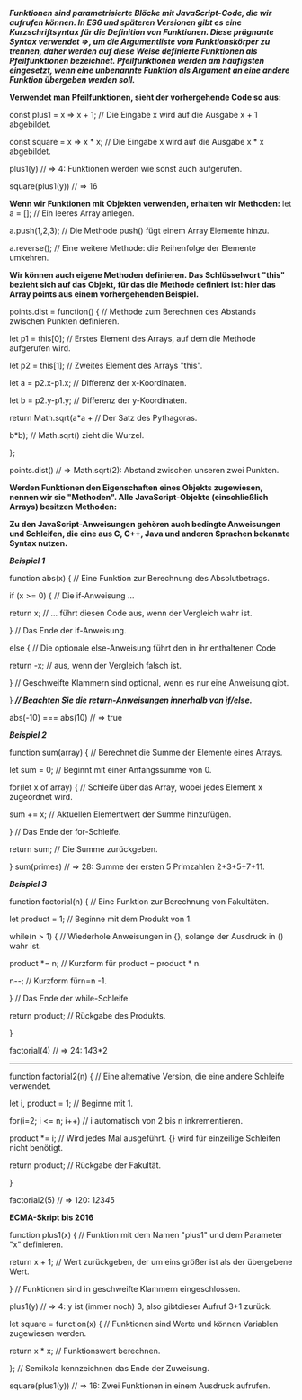 ***Funktionen sind parametrisierte Blöcke mit JavaScript-Code, die wir aufrufen können. In ES6 und späteren Versionen gibt es eine Kurzschriftsyntax für die Definition von Funktionen. Diese prägnante Syntax verwendet =>, um die Argumentliste vom Funktionskörper zu trennen, daher werden auf diese Weise definierte Funktionen als Pfeilfunktionen bezeichnet. Pfeilfunktionen werden am häufigsten eingesetzt, wenn eine unbenannte Funktion als Argument an eine andere Funktion übergeben werden soll.*** 

**Verwendet man Pfeilfunktionen, sieht der vorhergehende Code so aus:**

const plus1 = x => x + 1;   // Die Eingabe x wird auf die Ausgabe x + 1 abgebildet.

const square = x => x * x;  // Die Eingabe x wird auf die Ausgabe x * x abgebildet.

plus1(y)                    // => 4: Funktionen werden wie sonst auch aufgerufen.

square(plus1(y))            // => 16

**Wenn wir Funktionen mit Objekten verwenden, erhalten wir Methoden:**
let a = [];                // Ein leeres Array anlegen.

a.push(1,2,3);             // Die Methode push() fügt einem Array Elemente hinzu.

a.reverse();               // Eine weitere Methode: die Reihenfolge der Elemente umkehren.

**Wir können auch eigene Methoden definieren. Das Schlüsselwort "this" bezieht sich auf das Objekt, für das die Methode definiert ist: hier das Array points aus einem vorhergehenden Beispiel.**

points.dist = function() { 	// Methode zum Berechnen des Abstands zwischen Punkten definieren.

let p1 = this[0];    		// Erstes Element des Arrays, auf dem die Methode aufgerufen wird.

let p2 = this[1];      // Zweites Element des Arrays "this".

let a = p2.x-p1.x;     // Differenz der x-Koordinaten.

let b = p2.y-p1.y;     // Differenz der y-Koordinaten.

return Math.sqrt(a*a + // Der Satz des Pythagoras.

b*b); // Math.sqrt() zieht die Wurzel.

};

points.dist()              // => Math.sqrt(2): Abstand zwischen unseren zwei Punkten.

**Werden Funktionen den Eigenschaften eines Objekts zugewiesen, nennen wir sie "Methoden". Alle JavaScript-Objekte (einschließlich Arrays) besitzen Methoden:**

**Zu den JavaScript-Anweisungen gehören auch bedingte Anweisungen und Schleifen, die eine aus C, C++, Java und anderen Sprachen bekannte Syntax nutzen.**


***Beispiel 1***

function abs(x) {         // Eine Funktion zur Berechnung des Absolutbetrags.

if (x >= 0) {        	 // Die if-Anweisung …

return x;         	 // … führt diesen Code aus, wenn der Vergleich wahr ist.

}                      	// Das Ende der if-Anweisung.

else {                 	// Die optionale else-Anweisung führt den in ihr enthaltenen Code

return -x;         	// aus, wenn der Vergleich falsch ist.

}                      	// Geschweifte Klammern sind optional, wenn es nur eine Anweisung gibt.

}                          ***// Beachten Sie die return-Anweisungen innerhalb von if/else.***

abs(-10) === abs(10)       // => true


***Beispiel 2***

function sum(array) {      // Berechnet die Summe der Elemente eines Arrays.

let sum = 0;           // Beginnt mit einer Anfangssumme von 0.

for(let x of array) {  // Schleife über das Array, wobei jedes Element x zugeordnet wird.

sum += x;          // Aktuellen Elementwert der Summe hinzufügen.

}                      // Das Ende der for-Schleife.

return sum;            // Die Summe zurückgeben.

}
sum(primes)                // => 28: Summe der ersten 5 Primzahlen 2+3+5+7+11.


***Beispiel 3***

function factorial(n) {    // Eine Funktion zur Berechnung von Fakultäten.

let product = 1;      	// Beginne mit dem Produkt von 1.

while(n > 1) {         // Wiederhole Anweisungen in {}, solange der Ausdruck in () wahr ist.

product *= n;      	// Kurzform für product = product * n.

n--;               	// Kurzform fürn=n -1.

}                      // Das Ende der while-Schleife.

return product;        // Rückgabe des Produkts.

}

factorial(4)               	// => 24: 1*4*3*2

***********************************************


function factorial2(n) {   	// Eine alternative Version, die eine andere Schleife verwendet.

let i, product = 1;    		// Beginne mit 1.

for(i=2; i <= n; i++)  		// i automatisch von 2 bis n inkrementieren.

product *= i;      		// Wird jedes Mal ausgeführt. {} wird für einzeilige Schleifen nicht benötigt.

return product;        		// Rückgabe der Fakultät.

}

factorial2(5)              // => 120: 1*2*3*4*5







**ECMA-Skript bis 2016**

function plus1(x) {        	// Funktion mit dem Namen "plus1" und dem Parameter "x" definieren.

return x + 1;         		 // Wert zurückgeben, der um eins größer ist als der übergebene Wert.

}                         	 // Funktionen sind in geschweifte Klammern eingeschlossen.

plus1(y)                   	// => 4: y ist (immer noch) 3, also gibtdieser Aufruf 3+1 zurück.

let square = function(x) { 	// Funktionen sind Werte und können Variablen zugewiesen werden.

return x * x;         		// Funktionswert berechnen.

};                        	// Semikola kennzeichnen das Ende der Zuweisung.

square(plus1(y))           	// => 16: Zwei Funktionen in einem Ausdruck aufrufen.